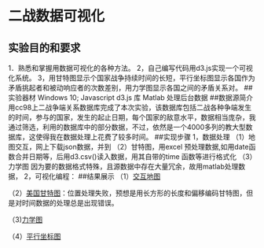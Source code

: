 ﻿# 二战数据可视化  
## 实验目的和要求  
1．熟悉和掌握用数据可视化的各种方法。
2，自己编写代码用d3.js实现一个可视化系统。
3，用甘特图显示个国家战争持续时间的长短，平行坐标图显示各国作为矛盾挑起者和被动响应者的次数差别，用力学图显示各国之间的矛盾关系对。
##实验器材 
Windows 10;
Javascript  d3.js 库
Matlab 处理后台数据
##数据源简介  
用cc98上二战争端关系数据库完成了本次实验，该数据库包括二战各种争端发生的时间，参与的国家，发生的起止日期，每个国家的敌意水平，数据相当庞杂，我通过筛选，利用的数据库中的部分数据，不过，依然是一个4000多列的教大型数据库，这使得我在数据处理上花费了较多时间。
##实现步骤
1，数据处理
（1）地图交互，网上下载json数据，并到
（2）甘特图，用excel 预处理数据,如用date函数合并日期等，后用d3.csv()读入数据，用其自带的time 函数等进行格式化
（3）力学图
因为要的数据格式特殊，且源数据中存在大量冗余，故用matlab处理数据，
2，可视化编程：
##结果展示
（1）[交互地图](map.jpeg)

 
（2）[美国甘特图](gantti.jpeg)：位置处理失败，预想是用长方形的长度和偏移编码甘特图，但是对时间数据的处理总是出现错误。

 
（3)[力学图 ](force.jpeg)

（4）[平行坐标图](parallel.jpeg)
 


